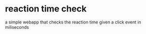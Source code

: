 # reaction time check
 a simple webapp that checks the reaction time given a click event in miliseconds
